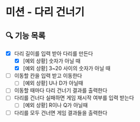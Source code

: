 # 미션 - 다리 건너기

## 🔍 기능 목록
- [x] 다리 길이를 입력 받아 다리를 만든다
  - [x] [예외 상황] 숫자가 아닐 때
  - [x] [예외 상황] 3~20 사이의 숫자가 아닐 때
- [ ] 이동할 칸을 입력 받고 이동한다
  - [ ] [예외 상황] U나 D가 아닐때
- [ ] 이동할 때마다 다리 건너기 결과를 출력한다
- [ ] 다리를 건너다 실패하면 게임 재시작 여부를 입력 받는다
  - [ ] [예외 상황] R이나 Q가 아닐때
- [ ] 다리를 모두 건너면 게임 결과들을 출력한다
